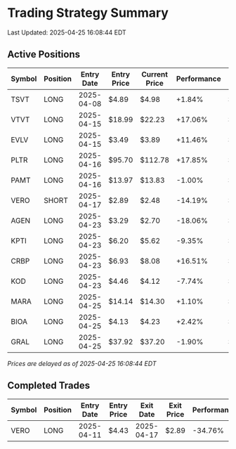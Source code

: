 # Trading Strategy Summary

Last Updated: 2025-04-25 16:08:44 EDT

## Active Positions

| Symbol | Position | Entry Date | Entry Price | Current Price | Performance | P/L per Share |
|--------|----------|------------|-------------|---------------|-------------|--------------|
| TSVT | LONG | 2025-04-08 | $4.89 | $4.98 | +1.84% | $+0.09 |
| VTVT | LONG | 2025-04-15 | $18.99 | $22.23 | +17.06% | $+3.24 |
| EVLV | LONG | 2025-04-15 | $3.49 | $3.89 | +11.46% | $+0.40 |
| PLTR | LONG | 2025-04-16 | $95.70 | $112.78 | +17.85% | $+17.08 |
| PAMT | LONG | 2025-04-16 | $13.97 | $13.83 | -1.00% | $-0.14 |
| VERO | SHORT | 2025-04-17 | $2.89 | $2.48 | -14.19% | $-0.41 |
| AGEN | LONG | 2025-04-23 | $3.29 | $2.70 | -18.06% | $-0.59 |
| KPTI | LONG | 2025-04-23 | $6.20 | $5.62 | -9.35% | $-0.58 |
| CRBP | LONG | 2025-04-23 | $6.93 | $8.08 | +16.51% | $+1.15 |
| KOD | LONG | 2025-04-23 | $4.46 | $4.12 | -7.74% | $-0.34 |
| MARA | LONG | 2025-04-25 | $14.14 | $14.30 | +1.10% | $+0.16 |
| BIOA | LONG | 2025-04-25 | $4.13 | $4.23 | +2.42% | $+0.10 |
| GRAL | LONG | 2025-04-25 | $37.92 | $37.20 | -1.90% | $-0.72 |

*Prices are delayed as of 2025-04-25 16:08:44 EDT*

## Completed Trades

| Symbol | Position | Entry Date | Entry Price | Exit Date | Exit Price | Performance |
|--------|----------|------------|-------------|-----------|------------|-------------|
| VERO | LONG | 2025-04-11 | $4.43 | 2025-04-17 | $2.89 | -34.76% |